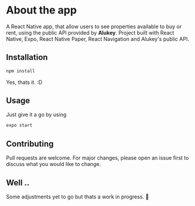 # About the app

A React Native app, that allow users to see properties available to buy or rent, using the public API provided by <b>Alukey</b>.
Project built with React Native, Expo, React Native Paper, React Navigation and Alukey's public API.

## Installation
```bash
npm install
```
Yes, thats it. :D

## Usage

Just give it a go by using

```bash
expo start
```

## Contributing
Pull requests are welcome. For major changes, please open an issue first to discuss what you would like to change.


## Well ..
Some adjustments yet to go but thats a work in progress. :rocket:
